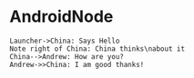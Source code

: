 # AndroidNode
```seq
Launcher->China: Says Hello
Note right of China: China thinks\nabout it
China-->Andrew: How are you?
Andrew->>China: I am good thanks!

```
